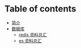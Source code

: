 # Table of contents

* [简介](README.md)
* [数据库](dbs/dbs.md)
  * [redis 资料总汇](dbs/redis-summary-of-data.md)
  * [es 资料总汇](dbs/es-summary-of-data.md)

